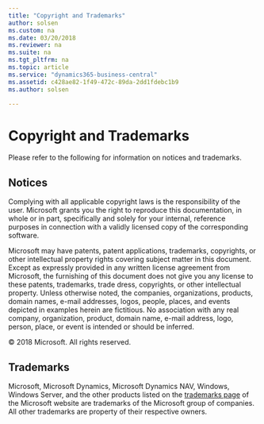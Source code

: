 ```yaml
---
title: "Copyright and Trademarks"
author: solsen
ms.custom: na
ms.date: 03/20/2018
ms.reviewer: na
ms.suite: na
ms.tgt_pltfrm: na
ms.topic: article
ms.service: "dynamics365-business-central"
ms.assetid: c428ae82-1f49-472c-89da-2dd1fdebc1b9
ms.author: solsen

---
```

# Copyright and Trademarks
Please refer to the following for information on notices and trademarks.  

## Notices  
 Complying with all applicable copyright laws is the responsibility of the user. Microsoft grants you the right to reproduce this documentation, in whole or in part, specifically and solely for your internal, reference purposes in connection with a validly licensed copy of the corresponding software.  

 Microsoft may have patents, patent applications, trademarks, copyrights, or other intellectual property rights covering subject matter in this document. Except as expressly provided in any written license agreement from Microsoft, the furnishing of this document does not give you any license to these patents, trademarks, trade dress, copyrights, or other intellectual property. Unless otherwise noted, the companies, organizations, products, domain names, e-mail addresses, logos, people, places, and events depicted in examples herein are fictitious. No association with any real company, organization, product, domain name, e-mail address, logo, person, place, or event is intended or should be inferred.  

 © 2018 Microsoft. All rights reserved.  

## Trademarks  
 Microsoft, Microsoft Dynamics, Microsoft Dynamics NAV, Windows, Windows Server, and the other products listed on the [trademarks page](http://go.microsoft.com/fwlink/?LinkID=125878) of the Microsoft website are trademarks of the Microsoft group of companies. All other trademarks are property of their respective owners.
